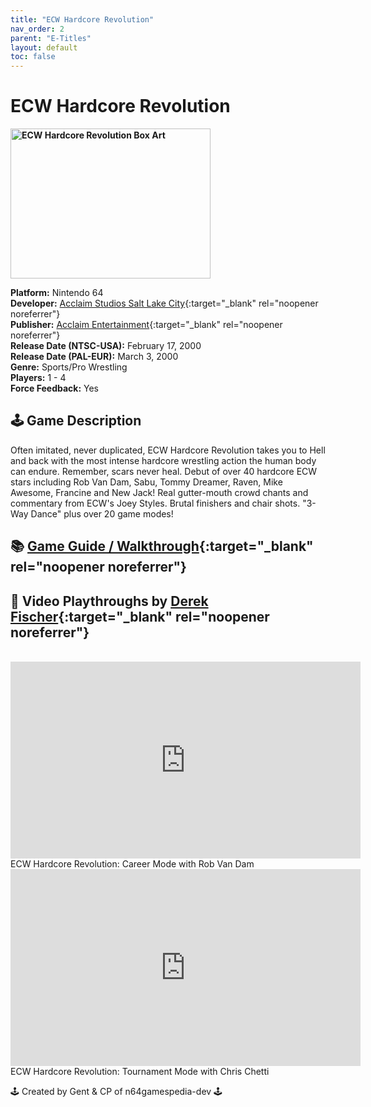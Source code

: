 ```yaml
---
title: "ECW Hardcore Revolution"
nav_order: 2
parent: "E-Titles"
layout: default
toc: false
---
```


# ECW Hardcore Revolution

<b>
<img src="https://images.launchbox-app.com/b76d7028-a43c-4e47-8317-83feb085e1a4.jpg" alt="ECW Hardcore Revolution Box Art" width="320" height="240" />
</b>

**Platform:** Nintendo 64  
**Developer:** [Acclaim Studios Salt Lake City](https://en.wikipedia.org/wiki/List_of_Acclaim_Entertainment_subsidiaries#Acclaim_Studios_Salt_Lake_City){:target="_blank" rel="noopener noreferrer"}  
**Publisher:** [Acclaim Entertainment](https://en.wikipedia.org/wiki/Acclaim_Entertainment){:target="_blank" rel="noopener noreferrer"}  
**Release Date (NTSC-USA):** February 17, 2000  
**Release Date (PAL-EUR):** March 3, 2000  
**Genre:** Sports/Pro Wrestling  
**Players:** 1 - 4  
**Force Feedback:** Yes  

## 🕹️ Game Description
Often imitated, never duplicated, ECW Hardcore Revolution takes you to Hell and back with the most intense hardcore wrestling action the human body can endure. Remember, scars never heal. Debut of over 40 hardcore ECW stars including Rob Van Dam, Sabu, Tommy Dreamer, Raven, Mike Awesome, Francine and New Jack! Real gutter-mouth crowd chants and commentary from ECW's Joey Styles. Brutal finishers and chair shots. "3-Way Dance" plus over 20 game modes!

## 📚 [Game Guide / Walkthrough](https://gamefaqs.gamespot.com/n64/914163-007-the-world-is-not-enough/faqs/37816){:target="_blank" rel="noopener noreferrer"}

## 🎥 Video Playthroughs by [Derek Fischer](https://www.youtube.com/channel/UC89DZsjmXS1Xm0SkMg7mruQ){:target="_blank" rel="noopener noreferrer"}
<br />
<iframe width="560" height="315" src="https://www.youtube.com/embed/n79OxHHPhq4" title="ECW Hardcore Revolution: Career Mode with Rob Van Dam" frameborder="0" allowfullscreen></iframe>  
ECW Hardcore Revolution: Career Mode with Rob Van Dam

<iframe width="560" height="315" src="https://www.youtube.com/embed/WRA25qQPAFk" title="ECW Hardcore Revolution: Tournament Mode with Chris Chetti" frameborder="0" allowfullscreen></iframe>  
ECW Hardcore Revolution: Tournament Mode with Chris Chetti

🕹️ Created by Gent & CP of n64gamespedia-dev 🕹️

<!-- Vault Format: n64gamespedia-dev -->
<!-- Protocol Source: _vault-specs/format-protocol.md -->
